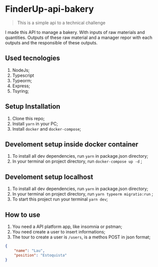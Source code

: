 # FinderUp-api-bakery

> This is a simple api to a technical challenge

I made this API to manage a bakery. With inputs of raw materials and quantities. Outputs of these raw material and a manager repor with each outputs and the responsible of these outputs.

## Used tecnologies

1. NodeJs;
2. Typescript
3. Typeorm;
4. Express;
5. Tsyring;

## Setup Installation

1. Clone this repo;
2. Install ``` yarn ``` in your PC;
3. Install ``` docker ``` and ``` docker-compose ```;

## Develoment setup inside docker container

1. To install all dev dependencies, run ``` yarn ``` in package.json directory;
2. In your terminal on project directory, run ``` docker-compose up -d ``` ;

## Develoment setup localhost

1. To install all dev dependencies, run ``` yarn ``` in package.json directory;
2. In your terminal on project directory, run ``` yarn typeorm migratio:run ``` ;
4. To start this project run your terminal ``` yarn dev ```;

## How to use

1. You need a API platform app, like insomnia or pstman;
2. You need create a user to insert informations;
3. The tour to create a user is ``` /users ```, is a methos POST in json format;
```json
{
	"name": "Lau",
	"position": "Estoquista"
}
```
